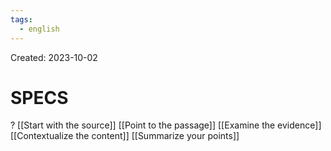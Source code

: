 ```yaml
---
tags:
  - english
---
```

Created: 2023-10-02

# SPECS
?
[[Start with the source]]
[[Point to the passage]]
[[Examine the evidence]]
[[Contextualize the content]]
[[Summarize your points]]
<!--SR:!2023-10-20,10,250-->

